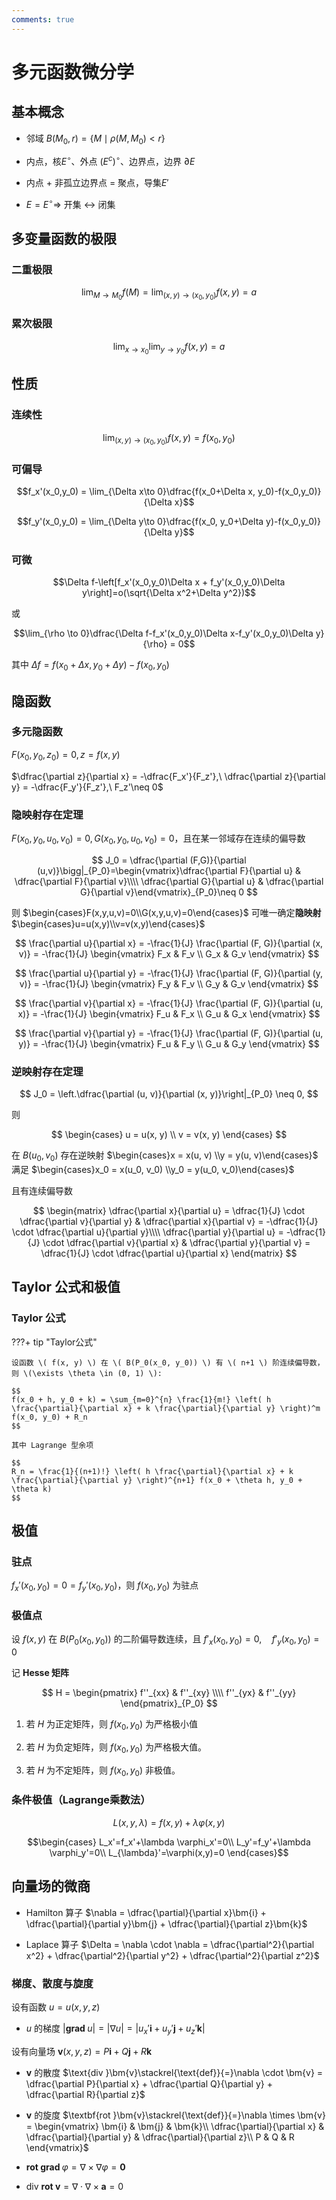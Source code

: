 ```yaml
---
comments: true
---
```


# 多元函数微分学

## 基本概念

- 邻域 $B(M_0,r) = \{M\mid \rho(M,M_0)<r\}$

- 内点，核$E^\circ$、外点 $(E^c)^\circ$、边界点，边界 $\partial E$

- 内点 $+$ 非孤立边界点 $=$ 聚点，导集$E'$

- $E=E^\circ \Rightarrow$ 开集 $\leftrightarrow$ 闭集

## 多变量函数的极限

### 二重极限

$$\lim_{M\to M_0} f(M)=\lim_{(x,y)\to (x_0,y_0)}f(x,y)=a$$

### 累次极限

$$\lim_{x\to x_0}\lim_{y\to y_0}f(x,y) = a$$

## 性质

### 连续性

$$\lim_{(x,y)\to (x_0,y_0)}f(x,y) = f(x_0,y_0)$$

### 可偏导

$$f_x'(x_0,y_0) = \lim_{\Delta x\to 0}\dfrac{f(x_0+\Delta x, y_0)-f(x_0,y_0)}{\Delta x}$$

$$f_y'(x_0,y_0) = \lim_{\Delta y\to 0}\dfrac{f(x_0, y_0+\Delta y)-f(x_0,y_0)}{\Delta y}$$

### 可微

$$\Delta f-\left[f_x'(x_0,y_0)\Delta x + f_y'(x_0,y_0)\Delta y\right]=o(\sqrt{\Delta x^2+\Delta y^2})$$

或

$$\lim_{\rho \to 0}\dfrac{\Delta f-f_x'(x_0,y_0)\Delta x-f_y'(x_0,y_0)\Delta y}{\rho} = 0$$

其中 $\Delta f = f(x_0+\Delta x,y_0+\Delta y)-f(x_0,y_0)$

## 隐函数

### 多元隐函数

$F(x_0,y_0,z_0) = 0, z = f(x,y)$

$\dfrac{\partial z}{\partial x} = -\dfrac{F_x'}{F_z'},\ \dfrac{\partial z}{\partial y} = -\dfrac{F_y'}{F_z'},\ F_z'\neq 0$

### 隐映射存在定理

$F(x_0,y_0,u_0,v_0) = 0, G(x_0,y_0,u_0,v_0) = 0$，且在某一邻域存在连续的偏导数

$$
J_0 = \dfrac{\partial (F,G)}{\partial (u,v)}\bigg|_{P_0}=\begin{vmatrix}\dfrac{\partial F}{\partial u} & \dfrac{\partial F}{\partial v}\\\\
\dfrac{\partial G}{\partial u} & \dfrac{\partial G}{\partial v}\end{vmatrix}_{P_0}\neq 0
$$

则 $\begin{cases}F(x,y,u,v)=0\\G(x,y,u,v)=0\end{cases}$ 可唯一确定**隐映射** $\begin{cases}u=u(x,y)\\v=v(x,y)\end{cases}$

$$
\frac{\partial u}{\partial x} = -\frac{1}{J} \frac{\partial (F, G)}{\partial (x, v)} = -\frac{1}{J} \begin{vmatrix} 
F_x & F_v \\ 
G_x & G_v 
\end{vmatrix}
$$

$$
\frac{\partial u}{\partial y} = -\frac{1}{J} \frac{\partial (F, G)}{\partial (y, v)} = -\frac{1}{J} \begin{vmatrix} 
F_y & F_v \\ 
G_y & G_v 
\end{vmatrix}
$$

$$
\frac{\partial v}{\partial x} = -\frac{1}{J} \frac{\partial (F, G)}{\partial (u, x)} = -\frac{1}{J} \begin{vmatrix} 
F_u & F_x \\ 
G_u & G_x 
\end{vmatrix}
$$

$$
\frac{\partial v}{\partial y} = -\frac{1}{J} \frac{\partial (F, G)}{\partial (u, y)} = -\frac{1}{J} \begin{vmatrix} 
F_u & F_y \\ 
G_u & G_y 
\end{vmatrix}
$$

### 逆映射存在定理

$$
J_0 = \left.\dfrac{\partial (u, v)}{\partial (x, y)}\right|_{P_0} \neq 0,
$$

则

$$
\begin{cases}
u = u(x, y) \\
v = v(x, y)
\end{cases}
$$

在 $B(u_0, v_0)$ 存在逆映射 $\begin{cases}x = x(u, v) \\y = y(u, v)\end{cases}$ 满足 $\begin{cases}x_0 = x(u_0, v_0) \\y_0 = y(u_0, v_0)\end{cases}$

且有连续偏导数

$$
\begin{matrix}
\dfrac{\partial x}{\partial u} = \dfrac{1}{J} \cdot \dfrac{\partial v}{\partial y} & \dfrac{\partial x}{\partial v} = -\dfrac{1}{J} \cdot \dfrac{\partial u}{\partial y}\\\\
\dfrac{\partial y}{\partial u} = -\dfrac{1}{J} \cdot \dfrac{\partial v}{\partial x} & \dfrac{\partial y}{\partial v} = \dfrac{1}{J} \cdot \dfrac{\partial u}{\partial x}
\end{matrix}
$$

## Taylor 公式和极值

### Taylor 公式

???+ tip "Taylor公式"

	设函数 \( f(x, y) \) 在 \( B(P_0(x_0, y_0)) \) 有 \( n+1 \) 阶连续偏导数，则 \(\exists \theta \in (0, 1) \):

	$$
	f(x_0 + h, y_0 + k) = \sum_{m=0}^{n} \frac{1}{m!} \left( h \frac{\partial}{\partial x} + k \frac{\partial}{\partial y} \right)^m f(x_0, y_0) + R_n
	$$

	其中 Lagrange 型余项

	$$
	R_n = \frac{1}{(n+1)!} \left( h \frac{\partial}{\partial x} + k \frac{\partial}{\partial y} \right)^{n+1} f(x_0 + \theta h, y_0 + \theta k)
	$$

## 极值

### 驻点

$f_x'(x_0,y_0)=0=f_y'(x_0,y_0)$，则 $f(x_0,y_0)$ 为驻点

### 极值点

设 $f(x, y)$ 在 $B(P_0(x_0, y_0))$ 的二阶偏导数连续，且
$f'_x(x_0, y_0) = 0, \quad f'_y(x_0, y_0) = 0$

记 **Hesse 矩阵**

$$ H = \begin{pmatrix}
f''_{xx} & f''_{xy} \\\\
f''_{yx} & f''_{yy}
\end{pmatrix}_{P_0} $$

1. 若 $H$ 为正定矩阵，则 $f(x_0, y_0)$ 为严格极小值

2. 若 $H$ 为负定矩阵，则 $f(x_0, y_0)$ 为严格极大值。

3. 若 $H$ 为不定矩阵，则 $f(x_0, y_0)$ 非极值。

### 条件极值（Lagrange乘数法）

$$L(x,y,\lambda) = f(x,y) + \lambda \varphi(x,y)$$

$$\begin{cases}
L_x'=f_x'+\lambda \varphi_x'=0\\
L_y'=f_y'+\lambda \varphi_y'=0\\
L_{\lambda}'=\varphi(x,y)=0
\end{cases}$$

## 向量场的微商

- Hamilton 算子 $\nabla = \dfrac{\partial}{\partial x}\bm{i} + \dfrac{\partial}{\partial y}\bm{j} + \dfrac{\partial}{\partial z}\bm{k}$

- Laplace 算子 $\Delta = \nabla \cdot \nabla = \dfrac{\partial^2}{\partial x^2} + \dfrac{\partial^2}{\partial y^2} + \dfrac{\partial^2}{\partial z^2}$

### 梯度、散度与旋度

设有函数 $u=u(x,y,z)$

- $u$ 的梯度 $|\textbf{grad }u| = |\nabla u| = |u_x'\bm{i} + u_y'\bm{j} + u_z'\bm{k}|$

设有向量场 $\bm{v}(x,y,z) = P\bm{i} + Q\bm{j} + R\bm{k}$

- $\bm{v}$ 的散度 $\text{div }\bm{v}\stackrel{\text{def}}{=}\nabla \cdot \bm{v} = \dfrac{\partial P}{\partial x} + \dfrac{\partial Q}{\partial y} + \dfrac{\partial R}{\partial z}$

- $\bm{v}$ 的旋度 $\textbf{rot }\bm{v}\stackrel{\text{def}}{=}\nabla \times \bm{v} = 
\begin{vmatrix}
\bm{i} & \bm{j} & \bm{k}\\
\dfrac{\partial}{\partial x} & \dfrac{\partial}{\partial y} & \dfrac{\partial}{\partial z}\\
P & Q & R
\end{vmatrix}$

- $\textbf{rot grad }\varphi = \nabla \times \nabla \varphi = \bm{0}$

- $\text{div }\textbf{rot }\bm{v} = \nabla \cdot \nabla \times \bm{a} = 0$



